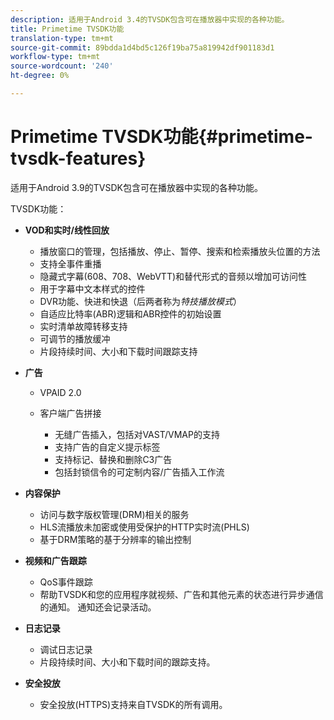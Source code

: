 ```yaml
---
description: 适用于Android 3.4的TVSDK包含可在播放器中实现的各种功能。
title: Primetime TVSDK功能
translation-type: tm+mt
source-git-commit: 89bdda1d4bd5c126f19ba75a819942df901183d1
workflow-type: tm+mt
source-wordcount: '240'
ht-degree: 0%

---
```



# Primetime TVSDK功能{#primetime-tvsdk-features}

适用于Android 3.9的TVSDK包含可在播放器中实现的各种功能。

TVSDK功能：

* **VOD和实时/线性回放**

   * 播放窗口的管理，包括播放、停止、暂停、搜索和检索播放头位置的方法
   * 支持全事件重播
   * 隐藏式字幕(608、708、WebVTT)和替代形式的音频以增加可访问性
   * 用于字幕中文本样式的控件
   * DVR功能、快进和快退（后两者称为&#x200B;*特技播放模式*）
   * 自适应比特率(ABR)逻辑和ABR控件的初始设置
   * 实时清单故障转移支持
   * 可调节的播放缓冲
   * 片段持续时间、大小和下载时间跟踪支持

* **广告**

   * VPAID 2.0
   * 客户端广告拼接

      * 无缝广告插入，包括对VAST/VMAP的支持
      * 支持广告的自定义提示标签
      * 支持标记、替换和删除C3广告
      * 包括封锁信令的可定制内容/广告插入工作流

* **内容保护**

   * 访问与数字版权管理(DRM)相关的服务
   * HLS流播放未加密或使用受保护的HTTP实时流(PHLS)
   * 基于DRM策略的基于分辨率的输出控制

* **视频和广告跟踪**

   * QoS事件跟踪
   * 帮助TVSDK和您的应用程序就视频、广告和其他元素的状态进行异步通信的通知。 通知还会记录活动。

* **日志记录**

   * 调试日志记录
   * 片段持续时间、大小和下载时间的跟踪支持。

* **安全投放**

   * 安全投放(HTTPS)支持来自TVSDK的所有调用。